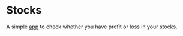 # Stocks
 A simple [app](https://shubham44321.github.io/Stocks/index.html) to check whether you have profit or loss in your stocks.
